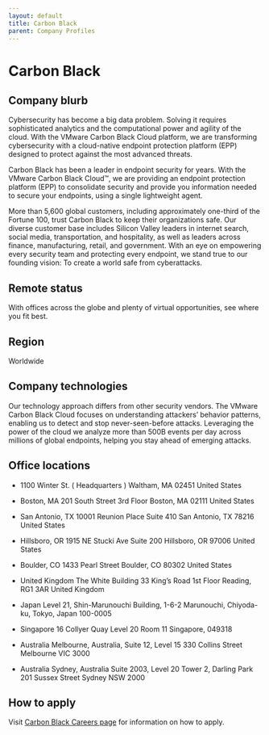 ```yaml
---
layout: default
title: Carbon Black
parent: Company Profiles
---
```


# Carbon Black

## Company blurb

Cybersecurity has become a big data problem. Solving it requires sophisticated analytics and the computational power and agility of the cloud. With the VMware Carbon Black Cloud platform, we are transforming cybersecurity with a cloud-native endpoint protection platform (EPP) designed to protect against the most advanced threats.

Carbon Black has been a leader in endpoint security for years. With the VMware Carbon Black Cloud™, we are providing an endpoint protection platform (EPP) to consolidate security and provide you information needed to secure your endpoints, using a single lightweight agent.

More than 5,600 global customers, including approximately one-third of the Fortune 100, trust Carbon Black to keep their organizations safe. Our diverse customer base includes Silicon Valley leaders in internet search, social media, transportation, and hospitality, as well as leaders across finance, manufacturing, retail, and government. With an eye on empowering every security team and protecting every endpoint, we stand true to our founding vision: To create a world safe from cyberattacks.

## Remote status

With offices across the globe and plenty of virtual opportunities, see where you fit best.

## Region

Worldwide

## Company technologies

Our technology approach differs from other security vendors. The VMware Carbon Black Cloud focuses on understanding attackers’ behavior patterns, enabling us to detect and stop never-seen-before attacks. Leveraging the power of the cloud we analyze more than 500B events per day across millions of global endpoints, helping you stay ahead of emerging attacks.

## Office locations

* 1100 Winter St.
( Headquarters )
Waltham, MA 02451
United States

* Boston, MA
201 South Street
3rd Floor
Boston, MA 02111
United States

* San Antonio, TX
10001 Reunion Place
Suite 410
San Antonio, TX 78216
United States

* Hillsboro, OR
1915 NE Stucki Ave
Suite 200
Hillsboro, OR 97006
United States

* Boulder, CO
1433 Pearl Street
Boulder, CO 80302
United States

* United Kingdom
The White Building
33 King’s Road
1st Floor
Reading, RG1 3AR
United Kingdom

* Japan
Level 21, Shin-Marunouchi Building,
1-6-2 Marunouchi,
Chiyoda-ku, Tokyo, Japan 100-0005

* Singapore
16 Collyer Quay
Level 20 Room 11
Singapore, 049318

* Australia
Melbourne, Australia,
Suite 12, Level 15
330 Collins Street
Melbourne VIC 3000

* Australia
Sydney, Australia
Suite 2003, Level 20
Tower 2, Darling Park
201 Sussex Street
Sydney NSW 2000

## How to apply

Visit [Carbon Black Careers page](https://www.carbonblack.com/company/careers/) for information on how to apply.

